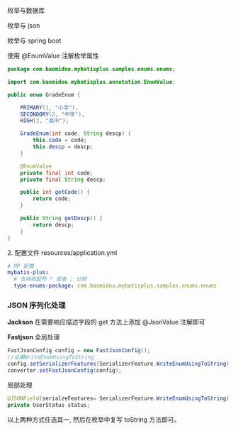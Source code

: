 枚举与数据库

枚举与 json

枚举与 spring boot

使用 @EnumValue 注解枚举属性

```java
package com.baomidou.mybatisplus.samples.enums.enums;

import com.baomidou.mybatisplus.annotation.EnumValue;

public enum GradeEnum {

    PRIMARY(1, "小学"),
    SECONDORY(2, "中学"),
    HIGH(3, "高中");

    GradeEnum(int code, String descp) {
        this.code = code;
        this.descp = descp;
    }

    @EnumValue
    private final int code;
    private final String descp;

    public int getCode() {
        return code;
    }

    public String getDescp() {
        return descp;
    }
}
```

2\. 配置文件 resources/application.yml

```yml
# MP 配置
mybatis-plus:
  # 支持统配符 * 或者 ; 分割
  type-enums-package: com.baomidou.mybatisplus.samples.enums.enums
```

### JSON 序列化处理

**Jackson**
在需要响应描述字段的 get 方法上添加 @JsonValue 注解即可

**Fastjson**
全局处理

```java
FastJsonConfig config = new FastJsonConfig();
//设置WriteEnumUsingToString
config.setSerializerFeatures(SerializerFeature.WriteEnumUsingToString);
converter.setFastJsonConfig(config);
```

局部处理

```java
@JSONField(serialzeFeatures= SerializerFeature.WriteEnumUsingToString)
private UserStatus status;
```

以上两种方式任选其一, 然后在枚举中复写 toString 方法即可。
